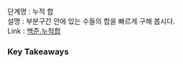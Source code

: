 단계명 : 누적 합    
설명 : 부분구간 안에 있는 수들의 합을 빠르게 구해 봅시다.      
Link : [백준.누적합](https://www.acmicpc.net/step/48)  

### Key Takeaways   